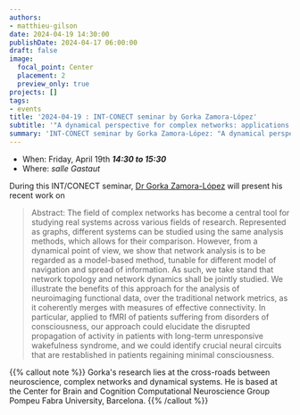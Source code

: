 ```yaml
---
authors:
- matthieu-gilson
date: 2024-04-19 14:30:00
publishDate: 2024-04-17 06:00:00
draft: false
image:
  focal_point: Center
  placement: 2
  preview_only: true
projects: []
tags:
- events
title: '2024-04-19 : INT-CONECT seminar by Gorka Zamora-López'
subtitle: '"A dynamical perspective for complex networks: applications to brain connectivity and consciousness".'
summary: 'INT-CONECT seminar by Gorka Zamora-López: "A dynamical perspective for complex networks: applications to brain connectivity and consciousness".'
---
```



* When: Friday, April 19th ***14:30 to 15:30*** 
* Where: _salle Gastaut_

During this INT/CONECT seminar, [Dr Gorka Zamora-López](https://www.zamora-lopez.xyz/) will present his recent work on 

> Abstract: The field of complex networks has become a central tool for studying real systems across various fields of research. Represented as graphs, different systems can be studied using the same analysis methods, which allows for their comparison. However, from a dynamical point of view, we show that network analysis is to be regarded as a model-based method, tunable for different model of navigation and spread of information. As such, we take stand that network topology and network dynamics shall be jointly studied. We illustrate the benefits of this approach for the analysis of neuroimaging functional data, over the traditional network metrics, as it coherently merges with measures of effective connectivity. In particular, applied to fMRI of patients suffering from disorders of consciousness, our approach could elucidate the disrupted propagation of activity in patients with long-term unresponsive wakefulness syndrome, and we could identify crucial neural circuits that are restablished in patients regaining minimal consciousness.

{{% callout note %}}
Gorka's research lies at the cross-roads between neuroscience, complex networks and dynamical systems. He is based at the Center for Brain and Cognition
Computational Neuroscience Group Pompeu Fabra University, Barcelona. {{% /callout %}}
